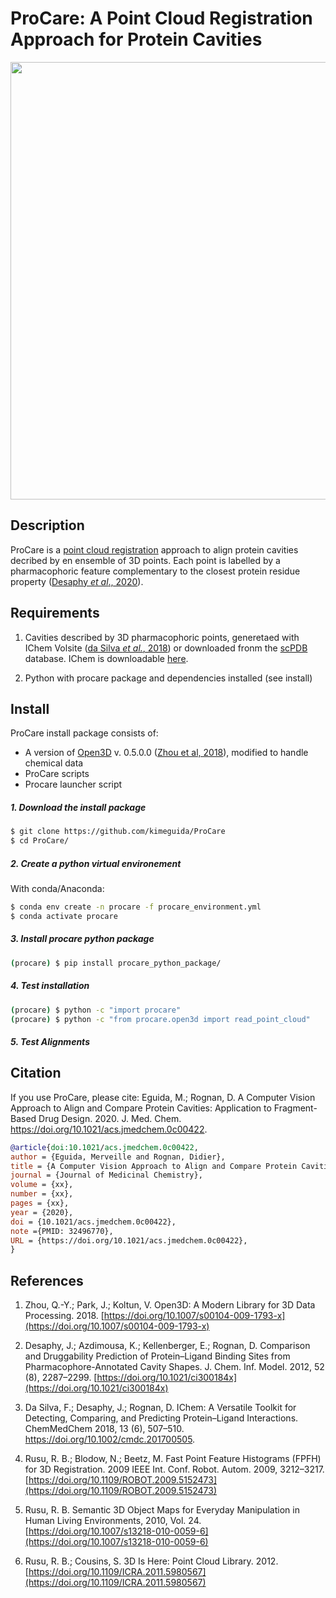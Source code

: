# ProCare: A Point Cloud Registration Approach for Protein Cavities
<p align="center">
<img src="https://raw.githubusercontent.com/kimeguida/ProCare/blob/master/docs/_img/procare.png" width="700" />
</p>

## Description
ProCare is a [point cloud registration](https://en.wikipedia.org/wiki/Point_set_registration) approach to align protein cavities decribed by en ensemble of 3D points. Each point is labelled by a pharmacophoric feature complementary to the closest protein residue property ([Desaphy *et al*., 2020]( https://doi.org/10.1021/ci300184x)).

## Requirements
1) Cavities described by 3D pharmacophoric points, generetaed with IChem Volsite ([da Silva *et al.*, 2018](https://doi.org/10.1002/cmdc.20170050)) or downloaded fronm the [scPDB](bioinfo-pharma.u-strasbg.fr/scPDB/) database. 
IChem is downloadable [here](http://bioinfo-pharma.u-strasbg.fr/labwebsite/download.html).

2) Python with procare package and dependencies installed (see install)


## Install
ProCare install package consists of:
-  A version of [Open3D](http://www.open3d.org/) v. 0.5.0.0 ([Zhou et al, 2018](https://doi.org/10.1007/s00104-009-1793-x)), modified to handle chemical data
-  ProCare scripts
- Procare launcher script


##### 1. Download the install package
``` bash
$ git clone https://github.com/kimeguida/ProCare
$ cd ProCare/
```
##### 2. Create a python virtual environement
With conda/Anaconda:
``` bash
$ conda env create -n procare -f procare_environment.yml
$ conda activate procare
```
##### 3. Install procare python package
``` bash
(procare) $ pip install procare_python_package/
```
##### 4. Test installation
``` bash
(procare) $ python -c "import procare"
(procare) $ python -c "from procare.open3d import read_point_cloud"
```
##### 5. Test Alignments
## Citation
If you use ProCare, please cite:
Eguida, M.; Rognan, D. A Computer Vision Approach to Align and Compare Protein Cavities: Application to Fragment-Based Drug Design. 2020. J. Med. Chem. https://doi.org/10.1021/acs.jmedchem.0c00422.
``` bib
@article{doi:10.1021/acs.jmedchem.0c00422,
author = {Eguida, Merveille and Rognan, Didier},
title = {A Computer Vision Approach to Align and Compare Protein Cavities: Application to Fragment-Based Drug Design},
journal = {Journal of Medicinal Chemistry},
volume = {xx},
number = {xx},
pages = {xx},
year = {2020},
doi = {10.1021/acs.jmedchem.0c00422},
note ={PMID: 32496770},
URL = {https://doi.org/10.1021/acs.jmedchem.0c00422},
}
```
## References

1. Zhou, Q.-Y.; Park, J.; Koltun, V. Open3D: A Modern Library for 3D Data Processing. 2018. [https://doi.org/10.1007/s00104-009-1793-x](https://doi.org/10.1007/s00104-009-1793-x)

2. Desaphy, J.; Azdimousa, K.; Kellenberger, E.; Rognan, D. Comparison and Druggability Prediction of Protein–Ligand Binding Sites from Pharmacophore-Annotated Cavity Shapes. J. Chem. Inf. Model. 2012, 52 (8), 2287–2299. [https://doi.org/10.1021/ci300184x](https://doi.org/10.1021/ci300184x)

3. Da Silva, F.; Desaphy, J.; Rognan, D. IChem: A Versatile Toolkit for Detecting, Comparing, and Predicting Protein–Ligand Interactions. ChemMedChem 2018, 13 (6), 507–510. https://doi.org/10.1002/cmdc.201700505.

4. Rusu, R. B.; Blodow, N.; Beetz, M. Fast Point Feature Histograms (FPFH) for 3D Registration. 2009 IEEE Int. Conf. Robot. Autom. 2009, 3212–3217. [https://doi.org/10.1109/ROBOT.2009.5152473](https://doi.org/10.1109/ROBOT.2009.5152473)

5. Rusu, R. B. Semantic 3D Object Maps for Everyday Manipulation in Human Living Environments, 2010, Vol. 24. [https://doi.org/10.1007/s13218-010-0059-6](https://doi.org/10.1007/s13218-010-0059-6)

6. Rusu, R. B.; Cousins, S. 3D Is Here: Point Cloud Library. 2012. [https://doi.org/10.1109/ICRA.2011.5980567](https://doi.org/10.1109/ICRA.2011.5980567)


